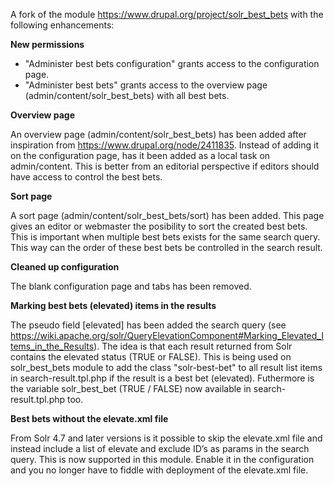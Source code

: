 A fork of the module https://www.drupal.org/project/solr_best_bets with the following enhancements:

**New permissions** 
* "Administer best bets configuration" grants access to the configuration page.
* "Administer best bets" grants access to the overview page (admin/content/solr_best_bets) with all best bets.

**Overview page** 

An overview page (admin/content/solr_best_bets) has been added after inspiration from https://www.drupal.org/node/2411835.
Instead of adding it on the configuration page, has it been added as a local task on admin/content. This is better from an
editorial perspective if editors should have access to control the best bets. 

**Sort page** 

A sort page (admin/content/solr_best_bets/sort) has been added. This page gives an editor or webmaster the posibility to sort the created best bets. This is important when multiple best bets exists for the same search query. This way can the order of these best bets be controlled in the search result. 

**Cleaned up configuration** 

The blank configuration page and tabs has been removed.

**Marking best bets (elevated) items in the results** 

The pseudo field [elevated] has been added the search query (see https://wiki.apache.org/solr/QueryElevationComponent#Marking_Elevated_Items_in_the_Results). The idea is that each result
returned from Solr contains the elevated status (TRUE or FALSE). This is being used on solr_best_bets module to add the 
class "solr-best-bet" to all result list items in search-result.tpl.php if the result is a best bet (elevated). Futhermore 
is the variable solr_best_bet (TRUE / FALSE) now available in search-result.tpl.php too.

**Best bets without the elevate.xml file** 

From Solr 4.7 and later versions is it possible to skip the elevate.xml file and instead include a list of elevate and exclude
ID’s as params in the search query. This is now supported in this module. Enable it in the configuration and you no longer 
have to fiddle with deployment of the elevate.xml file.
